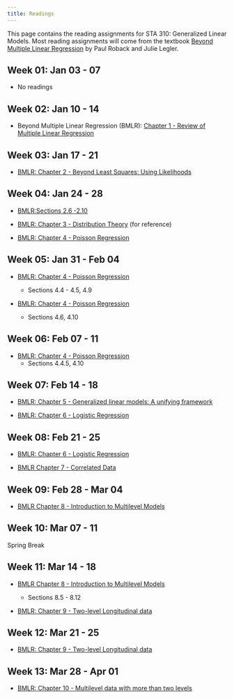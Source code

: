 ```yaml
---
title: Readings
---
```


This page contains the reading assignments for STA 310: Generalized Linear Models. Most reading assignments will come from the textbook [Beyond Multiple Linear Regression](https://bookdown.org/roback/bookdown-BeyondMLR/) by Paul Roback and Julie Legler. 

## Week 01: Jan 03 - 07

- No readings

## Week 02: Jan 10 - 14 

- Beyond Multiple Linear Regression (BMLR): [Chapter 1 - Review of Multiple Linear Regression](https://bookdown.org/roback/bookdown-BeyondMLR/ch-MLRreview.html)

## Week 03: Jan 17 - 21

- [BMLR: Chapter 2 - Beyond Least Squares: Using Likelihoods](https://bookdown.org/roback/bookdown-BeyondMLR/ch-beyondmost.html)


## Week 04: Jan 24 - 28

- [BMLR:Sections 2.6 -2.10 ](https://bookdown.org/roback/bookdown-BeyondMLR/ch-beyondmost.html#case-study-analysis-of-the-nlsy-data)

- [BMLR: Chapter 3 - Distribution Theory](https://bookdown.org/roback/bookdown-BeyondMLR/ch-distthry.html) (for reference)

- [BMLR: Chapter 4 - Poisson Regression](https://bookdown.org/roback/bookdown-BeyondMLR/ch-poissonreg.html)

## Week 05: Jan 31 - Feb 04

- [BMLR: Chapter 4 - Poisson Regression](https://bookdown.org/roback/bookdown-BeyondMLR/ch-poissonreg.html)
  - Sections 4.4 - 4.5, 4.9
  
- [BMLR: Chapter 4 - Poisson Regression](https://bookdown.org/roback/bookdown-BeyondMLR/ch-poissonreg.html)
  - Sections 4.6, 4.10
  
## Week 06: Feb 07 - 11

- [BMLR: Chapter 4 - Poisson Regression](https://bookdown.org/roback/bookdown-BeyondMLR/ch-poissonreg.html)
  - Sections 4.4.5, 4.10

## Week 07: Feb 14 - 18

- [BMLR: Chapter 5 - Generalized linear models: A unifying framework](https://bookdown.org/roback/bookdown-BeyondMLR/ch-glms.html)

- [BMLR: Chapter 6 - Logistic Regression](https://bookdown.org/roback/bookdown-BeyondMLR/ch-logreg.html)


## Week 08: Feb 21 - 25

- [BMLR: Chapter 6 - Logistic Regression](https://bookdown.org/roback/bookdown-BeyondMLR/ch-logreg.html)

- [BMLR Chapter 7 - Correlated Data](https://bookdown.org/roback/bookdown-BeyondMLR/ch-corrdata.html)


## Week 09: Feb 28 - Mar 04

- [BMLR Chapter 8 - Introduction to Multilevel Models](https://bookdown.org/roback/bookdown-BeyondMLR/ch-multilevelintro.html#twolevelmodelingunified)

## Week 10: Mar 07 - 11

Spring Break

## Week 11: Mar 14 - 18

- [BMLR Chapter 8 - Introduction to Multilevel Models](https://bookdown.org/roback/bookdown-BeyondMLR/ch-multilevelintro.html#twolevelmodelingunified)
  - Sections 8.5 - 8.12

- [BMLR: Chapter 9 - Two-level Longitudinal data](https://bookdown.org/roback/bookdown-BeyondMLR/ch-lon.html)


## Week 12: Mar 21 - 25

- [BMLR: Chapter 9 - Two-level Longitudinal data](https://bookdown.org/roback/bookdown-BeyondMLR/ch-lon.html)

## Week 13: Mar 28 - Apr 01

 - [BMLR: Chapter 10 - Multilevel data with more than two levels](https://bookdown.org/roback/bookdown-BeyondMLR/ch-3level.html)